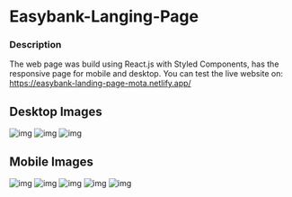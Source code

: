 # Easybank-Langing-Page

### Description

The web page was build using React.js with Styled Components, has the responsive page for mobile and desktop.
You can test the live website on: https://easybank-landing-page-mota.netlify.app/

## Desktop Images

![img](https://i.imgur.com/CBt4S4F.png)
![img](https://i.imgur.com/DvPvpbv.png)
![img](https://i.imgur.com/si8sjqK.png)

## Mobile Images
![img](https://i.imgur.com/NlINcvk.png)
![img](https://i.imgur.com/Jeq8YX9.png)
![img](https://i.imgur.com/AQGiIzb.png)
![img](https://i.imgur.com/WYJwu58.png)
![img](https://i.imgur.com/Kqm6a2h.png)


